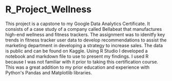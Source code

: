 # R_Project_Wellness

This project is a capstone to my Google Data Analytics Certificate.  It consists of a case study of a company called Bellabeat that manufactures high-end wellness and fitness trackers.  The assignment was to idenitfy key trends in fitness tracker user data to develop recommendations to assist the marketing department in developing a strategy to increase sales.  The data is public and can be found on Kaggle.  Using R Studio I developed a notebook and markdown file to use to present my findings.  I used R because I was not familiar with it prior to taking this certification course.  This was a great addition to my prior education and experience with Python's Pandas and Matplotlib libraries.
